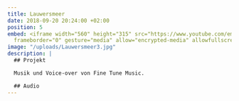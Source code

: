 ```yaml
---
title: Lauwersmeer
date: 2018-09-20 20:24:00 +02:00
position: 5
embed: <iframe width="560" height="315" src="https://www.youtube.com/embed/uaxbj3yd0Vw?rel=0&amp;showinfo=0"
  frameborder="0" gesture="media" allow="encrypted-media" allowfullscreen></iframe>
image: "/uploads/Lauwersmeer3.jpg"
description: |
  ## Projekt

  Musik und Voice-over von Fine Tune Music.

  ## Audio
---
```


